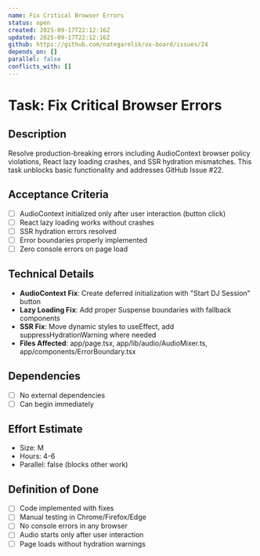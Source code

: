 ```yaml
---
name: Fix Critical Browser Errors
status: open
created: 2025-09-17T22:12:16Z
updated: 2025-09-17T22:12:16Z
github: https://github.com/nategarelik/ox-board/issues/24
depends_on: []
parallel: false
conflicts_with: []
---
```


# Task: Fix Critical Browser Errors

## Description
Resolve production-breaking errors including AudioContext browser policy violations, React lazy loading crashes, and SSR hydration mismatches. This task unblocks basic functionality and addresses GitHub Issue #22.

## Acceptance Criteria
- [ ] AudioContext initialized only after user interaction (button click)
- [ ] React lazy loading works without crashes
- [ ] SSR hydration errors resolved
- [ ] Error boundaries properly implemented
- [ ] Zero console errors on page load

## Technical Details
- **AudioContext Fix**: Create deferred initialization with "Start DJ Session" button
- **Lazy Loading Fix**: Add proper Suspense boundaries with fallback components
- **SSR Fix**: Move dynamic styles to useEffect, add suppressHydrationWarning where needed
- **Files Affected**: app/page.tsx, app/lib/audio/AudioMixer.ts, app/components/ErrorBoundary.tsx

## Dependencies
- [ ] No external dependencies
- [ ] Can begin immediately

## Effort Estimate
- Size: M
- Hours: 4-6
- Parallel: false (blocks other work)

## Definition of Done
- [ ] Code implemented with fixes
- [ ] Manual testing in Chrome/Firefox/Edge
- [ ] No console errors in any browser
- [ ] Audio starts only after user interaction
- [ ] Page loads without hydration warnings